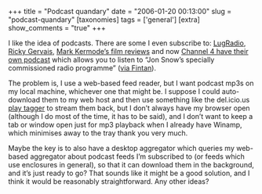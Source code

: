 +++
title = "Podcast quandary"
date = "2006-01-20 00:13:00"
slug = "podcast-quandary"
[taxonomies]
tags = ['general']
[extra]
show_comments = "true"
+++

I like the idea of podcasts. There are some I even subscribe to: [LugRadio](http://www.lugradio.org/ "LugRadio"), [Ricky Gervais](http://www.guardian.co.uk/rickygervais "Ricky Gervais on the Guardian"), [Mark Kermode’s film reviews](http://www.bbc.co.uk/fivelive/entertainment/kermode.shtml) and now [Channel 4 have their own podcast](http://www.channel4.com/news/podcasts/index.html "Jon Snow is da man!") which allows you to listen to “Jon Snow’s specially commissioned radio programme” ([via Fintan](http://www.dech.co.uk/2006/01/new-channel-4-news-podcast-with-additional-content/)).

The problem is, I use a web-based feed reader, but I want podcast mp3s on my local machine, whichever one that might be. I suppose I could auto-download them to my web host and then use something like the del.icio.us [play tagger](http://del.icio.us/help/playtagger "Play Tagger streams mp3s over the web") to stream them back, but I don’t always have my browser open (although I do most of the time, it has to be said), and I don’t want to keep a tab or window open just for mp3 playback when I already have Winamp, which minimises away to the tray thank you very much.

Maybe the key is to also have a desktop aggregator which queries my web-based aggregator about podcast feeds I’m subscribed to (or feeds which use enclosures in general), so that it can download them in the background, and it’s just ready to go? That sounds like it might be a good solution, and I think it would be reasonably straightforward. Any other ideas?
